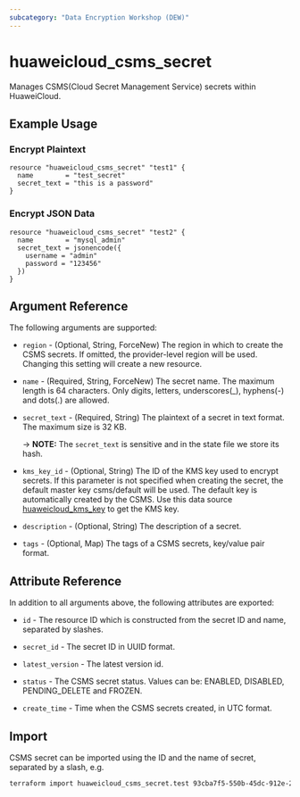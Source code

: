 ```yaml
---
subcategory: "Data Encryption Workshop (DEW)"
---
```


# huaweicloud_csms_secret

Manages CSMS(Cloud Secret Management Service) secrets within HuaweiCloud.

## Example Usage

### Encrypt Plaintext

```hcl
resource "huaweicloud_csms_secret" "test1" {
  name        = "test_secret"
  secret_text = "this is a password"
}
```

### Encrypt JSON Data

```hcl
resource "huaweicloud_csms_secret" "test2" {
  name        = "mysql_admin"
  secret_text = jsonencode({
    username = "admin"
    password = "123456"
  })
}
```

## Argument Reference

The following arguments are supported:

* `region` - (Optional, String, ForceNew) The region in which to create the CSMS secrets.
  If omitted, the provider-level region will be used. Changing this setting will create a new resource.

* `name` - (Required, String, ForceNew) The secret name. The maximum length is 64 characters.
  Only digits, letters, underscores(_), hyphens(-) and dots(.) are allowed.

* `secret_text` - (Required, String) The plaintext of a secret in text format. The maximum size is 32 KB.

  -> **NOTE:** The `secret_text` is sensitive and in the state file we store its hash.

* `kms_key_id` - (Optional, String) The ID of the KMS key used to encrypt secrets.
  If this parameter is not specified when creating the secret, the default master key csms/default will be used.
  The default key is automatically created by the CSMS.
  Use this data source
  [huaweicloud_kms_key](https://registry.terraform.io/providers/huaweicloud/huaweicloud/latest/docs/resources/kms_key)
  to get the KMS key.

* `description` - (Optional, String) The description of a secret.

* `tags` - (Optional, Map) The tags of a CSMS secrets, key/value pair format.

## Attribute Reference

In addition to all arguments above, the following attributes are exported:

* `id` - The resource ID which is constructed from the secret ID and name, separated by slashes.

* `secret_id` - The secret ID in UUID format.

* `latest_version` - The latest version id.

* `status` - The CSMS secret status. Values can be: ENABLED, DISABLED, PENDING_DELETE and FROZEN.

* `create_time` - Time when the CSMS secrets created, in UTC format.

## Import

CSMS secret can be imported using the ID and the name of secret, separated by a slash, e.g.

```sh
terraform import huaweicloud_csms_secret.test 93cba7f5-550b-45dc-912e-277b3296fb27/test_secret
```
